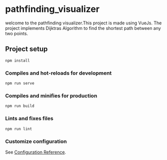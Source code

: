 # pathfinding_visualizer
welcome to the pathfinding visualizer.This project is made using VueJs. The project implements Dijktras Algorithm to find the shortest path between any two points.
## Project setup
```
npm install
```

### Compiles and hot-reloads for development
```
npm run serve
```

### Compiles and minifies for production
```
npm run build
```

### Lints and fixes files
```
npm run lint
```

### Customize configuration
See [Configuration Reference](https://cli.vuejs.org/config/).
